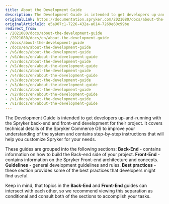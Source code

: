 ```yaml
---
title: About the Development Guide
description: The Development Guide is intended to get developers up-and-running with the Spryker back-end and front-end development for their project. It covers technical details of the Spryker Commerce OS to improve your understanding of the system and contains step-by-step instructions that will help you customize Spryker for your needs.
originalLink: https://documentation.spryker.com/2021080/docs/about-the-development-guide
originalArticleId: e5a907c1-7226-432a-a014-7269e60c99be
redirect_from:
- /2021080/docs/about-the-development-guide
- /2021080/docs/en/about-the-development-guide
- /docs/about-the-development-guide
- /docs/en/about-the-development-guide
- /v6/docs/about-the-development-guide
- /v6/docs/en/about-the-development-guide
- /v5/docs/about-the-development-guide
- /v5/docs/en/about-the-development-guide
- /v4/docs/about-the-development-guide
- /v4/docs/en/about-the-development-guide
- /v3/docs/about-the-development-guide
- /v3/docs/en/about-the-development-guide
- /v2/docs/about-the-development-guide
- /v2/docs/en/about-the-development-guide
- /v1/docs/about-the-development-guide
- /v1/docs/en/about-the-development-guide
---
```


The Development Guide is intended to get developers up-and-running with the Spryker back-end and front-end development for their project.  It covers technical details of the Spryker Commerce OS to improve your understanding of the system and contains step-by-step instructions that will help you customize Spryker for your needs.

These guides are grouped into the following sections:
**Back-End** - contains information on how to build the Back-end side of your project.
**Front-End** -  contains information on the Spryker Front-end architecture and concepts.
**Guidelines** - general development guidelines and rules.
**Best practices** - these section provides some of the best practices that developers might find useful.

Keep in mind, that topics in the **Back-End** and **Front-End** guides can intersect with each other, so we recommend viewing this separation as conditional and consult both of the sections to accomplish your tasks.
